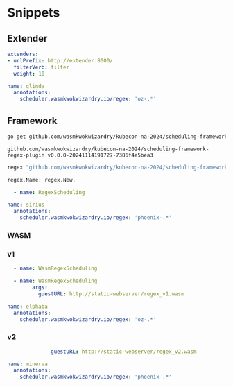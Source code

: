 # Snippets

## Extender

```yaml
extenders:
- urlPrefix: http://extender:8000/
  filterVerb: filter
  weight: 10
```

```yaml
name: glinda
  annotations:
    scheduler.wasmkwokwizardry.io/regex: 'oz-.*'
```

## Framework

```sh
go get github.com/wasmkwokwizardry/kubecon-na-2024/scheduling-framework-regex-plugin
```

```
github.com/wasmkwokwizardry/kubecon-na-2024/scheduling-framework-regex-plugin v0.0.0-20241114191727-7386f4e5bea3
```

```go
regex "github.com/wasmkwokwizardry/kubecon-na-2024/scheduling-framework-regex-plugin/v1/plugin"
```

```go
regex.Name: regex.New,
```

```yaml
  - name: RegexScheduling
```

```yaml
name: sirius
  annotations:
    scheduler.wasmkwokwizardry.io/regex: 'phoenix-.*'
```

### WASM

### v1

```yaml
  - name: WasmRegexScheduling
```
```yaml
  - name: WasmRegexScheduling
        args:
          guestURL: http://static-webserver/regex_v1.wasm
```

```yaml
name: elphaba
  annotations:
    scheduler.wasmkwokwizardry.io/regex: 'oz-.*'
```

### v2

```yaml
              guestURL: http://static-webserver/regex_v2.wasm
```

```yaml
name: minerva
  annotations:
    scheduler.wasmkwokwizardry.io/regex: 'phoenix-.*'
```